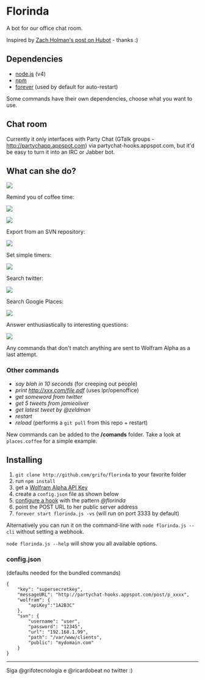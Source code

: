 # Florinda

A bot for our office chat room.

Inspired by [Zach Holman's post on Hubot](https://github.com/blog/968-say-hello-to-hubot) - thanks :)

## Dependencies

* [node.js](http://nodejs.org) (v4)
* [npm](http://npmjs.org)
* [forever](https://github.com/indexzero/forever) (used by default for auto-restart)

Some commands have their own dependencies, choose what you want to use.

## Chat room

Currently it only interfaces with Party Chat (GTalk groups - http://partychapp.appspot.com) via partychat-hooks.appspot.com, but it'd be easy to turn it into an IRC or Jabber bot.

## What can she do?

![](http://grifo.github.com/florinda/images/florinda-hello.png)

Remind you of coffee time:

![](http://grifo.github.com/florinda/images/florinda-reminder.png)

![](http://grifo.github.com/florinda/images/florinda-coffee.png)

Export from an SVN repository:

![](http://grifo.github.com/florinda/images/florinda-svn.png)

Set simple timers:

![](http://grifo.github.com/florinda/images/florinda-timer.png)

Search twitter:

![](http://grifo.github.com/florinda/images/florinda-twitter.png)

Search Google Places:

![](http://grifo.github.com/florinda/images/florinda-places.png)

Answer enthusiastically to interesting questions:

![](http://grifo.github.com/florinda/images/florinda-wolfram.png)

Any commands that don't match anything are sent to Wolfram Alpha as a last attempt.

### Other commands
* *say blah in 10 seconds* (for creeping out people)
* *print http://xxx.com/file.pdf* (uses lpr/openoffice)
* *get someword from twitter*
* *get 5 tweets from jamieoliver*
* *get latest tweet by @zeldman*
* *restart* 
* *reload* (performs a `git pull` from this repo + restart)

New commands can be added to the **/comands** folder. Take a look at `places.coffee` for a simple example.

## Installing

1. `git clone http://github.com/grifo/florinda` to your favorite folder
2. run `npm install`
3. get a [Wolfram Alpha API Key](http://products.wolframalpha.com/api/)
4. create a `config.json` file as shown below
5. [configure a hook](http://partychat-hooks.appspot.com) with the pattern *@florinda*
6. point the POST URL to her public server address
7. `forever start florinda.js -vs` (will run on port 3333 by default)

Alternatively you can run it on the command-line with `node florinda.js --cli` without setting a webhook.

`node florinda.js --help` will show you all available options.

### config.json

(defaults needed for the bundled commands)

    {
        "key": "supersecretkey",
        "messageURL": "http://partychat-hooks.appspot.com/post/p_xxxx",
        "wolfram": {
    	    "apiKey":"1A2B3C"
        },
        "svn": {
            "username": "user",
            "password": "12345",
            "url": "192.168.1.99",
            "path": "/var/www/clients",
            "public": "mydomain.com"
        }
    }


-----

Siga @grifotecnologia e @ricardobeat no twitter :)